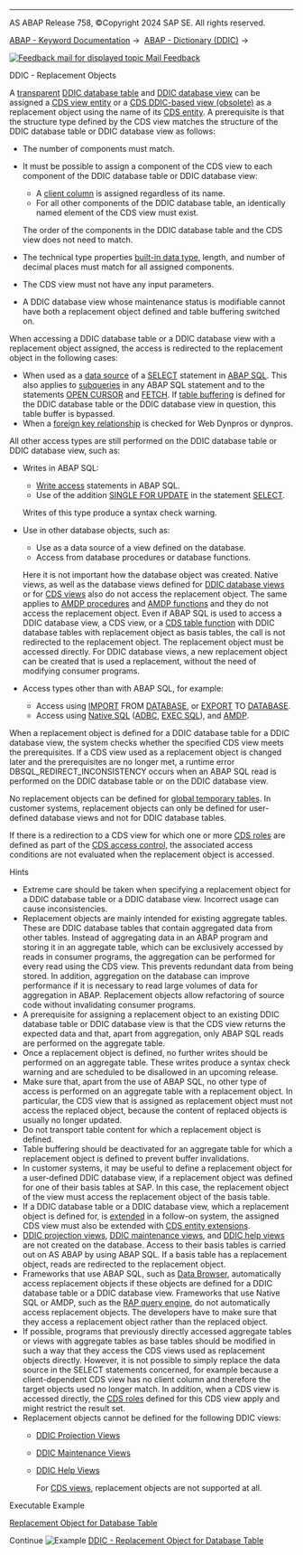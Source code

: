   

* * *

AS ABAP Release 758, ©Copyright 2024 SAP SE. All rights reserved.

[ABAP - Keyword Documentation](javascript:call_link\('abenabap.htm'\)) →  [ABAP - Dictionary (DDIC)](javascript:call_link\('abenabap_dictionary.htm'\)) → 

 [![](Mail.gif?object=Mail.gif "Feedback mail for displayed topic") Mail Feedback](mailto:f1_help@sap.com?subject=Feedback%20on%20ABAP%20Documentation&body=Document:%20DDIC%20-%20Replacement%20Objects%2C%20ABENDDIC_REPLACEMENT_OBJECTS%2C%20758%0D%0A%0D%0AError:%0D%0A%0D%0A%0D%0A%0D%0ASuggestion%20for%20improvement:)

DDIC - Replacement Objects

A [transparent](javascript:call_link\('abentransparent_table_glosry.htm'\) "Glossary Entry") [DDIC database table](javascript:call_link\('abenddic_database_tables.htm'\)) and [DDIC database view](javascript:call_link\('abenddic_database_views.htm'\)) can be assigned a [CDS view entity](javascript:call_link\('abencds_v2_view_glosry.htm'\) "Glossary Entry") or a [CDS DDIC-based view (obsolete)](javascript:call_link\('abencds_v1_view_glosry.htm'\) "Glossary Entry") as a replacement object using the name of its [CDS entity](javascript:call_link\('abencds_entity_glosry.htm'\) "Glossary Entry"). A prerequisite is that the structure type defined by the CDS view matches the structure of the DDIC database table or DDIC database view as follows:

-   The number of components must match.
-   It must be possible to assign a component of the CDS view to each component of the DDIC database table or DDIC database view:
    
    -   A [client column](javascript:call_link\('abenclient_column_glosry.htm'\) "Glossary Entry") is assigned regardless of its name.
    -   For all other components of the DDIC database table, an identically named element of the CDS view must exist.
    
    The order of the components in the DDIC database table and the CDS view does not need to match.
    
-   The technical type properties [built-in data type](javascript:call_link\('abenddic_builtin_types.htm'\)), length, and number of decimal places must match for all assigned components.
-   The CDS view must not have any input parameters.
-   A DDIC database view whose maintenance status is modifiable cannot have both a replacement object defined and table buffering switched on.

When accessing a DDIC database table or a DDIC database view with a replacement object assigned, the access is redirected to the replacement object in the following cases:

-   When used as a [data source](javascript:call_link\('abapselect_data_source.htm'\)) of a [SELECT](javascript:call_link\('abapselect.htm'\)) statement in [ABAP SQL](javascript:call_link\('abenabap_sql_glosry.htm'\) "Glossary Entry"). This also applies to [subqueries](javascript:call_link\('abensubquery_glosry.htm'\) "Glossary Entry") in any ABAP SQL statement and to the statements [OPEN CURSOR](javascript:call_link\('abapopen_cursor.htm'\)) and [FETCH](javascript:call_link\('abapfetch.htm'\)). If [table buffering](javascript:call_link\('abensap_puffering.htm'\)) is defined for the DDIC database table or the DDIC database view in question, this table buffer is bypassed.
-   When a [foreign key relationship](javascript:call_link\('abenforeign_key_dependency_glosry.htm'\) "Glossary Entry") is checked for Web Dynpros or dynpros.

All other access types are still performed on the DDIC database table or DDIC database view, such as:

-   Writes in ABAP SQL:
    
    -   [Write access](javascript:call_link\('abenabap_sql_writing.htm'\)) statements in ABAP SQL.
    -   Use of the addition [SINGLE FOR UPDATE](javascript:call_link\('abapselect_single.htm'\)) in the statement [SELECT](javascript:call_link\('abapselect.htm'\)).
    
    Writes of this type produce a syntax check warning.
    
-   Use in other database objects, such as:
    
    -   Use as a data source of a view defined on the database.
    -   Access from database procedures or database functions.
    
    Here it is not important how the database object was created. Native views, as well as the database views defined for [DDIC database views](javascript:call_link\('abendatabase_view_glosry.htm'\) "Glossary Entry") or for [CDS views](javascript:call_link\('abencds_view_glosry.htm'\) "Glossary Entry") also do not access the replacement object. The same applies to [AMDP procedures](javascript:call_link\('abenamdp_procedure_glosry.htm'\) "Glossary Entry") and [AMDP functions](javascript:call_link\('abenamdp_function_glosry.htm'\) "Glossary Entry") and they do not access the replacement object. Even if ABAP SQL is used to access a DDIC database view, a CDS view, or a [CDS table function](javascript:call_link\('abencds_table_function_glosry.htm'\) "Glossary Entry") with DDIC database tables with replacement object as basis tables, the call is not redirected to the replacement object. The replacement object must be accessed directly. For DDIC database views, a new replacement object can be created that is used a replacement, without the need of modifying consumer programs.
    
-   Access types other than with ABAP SQL, for example:
    -   Access using [IMPORT](javascript:call_link\('abapimport_data_cluster.htm'\)) FROM [DATABASE](javascript:call_link\('abapimport_medium.htm'\)), or [EXPORT](javascript:call_link\('abapexport_data_cluster.htm'\)) TO [DATABASE](javascript:call_link\('abapexport_data_cluster_medium.htm'\)).
    -   Access using [Native SQL](javascript:call_link\('abennative_sql.htm'\)) ([ADBC](javascript:call_link\('abenadbc_glosry.htm'\) "Glossary Entry"), [EXEC SQL](javascript:call_link\('abapexec.htm'\))), and [AMDP](javascript:call_link\('abenamdp_glosry.htm'\) "Glossary Entry").

When a replacement object is defined for a DDIC database table for a DDIC database view, the system checks whether the specified CDS view meets the prerequisites. If a CDS view used as a replacement object is changed later and the prerequisites are no longer met, a runtime error DBSQL\_REDIRECT\_INCONSISTENCY occurs when an ABAP SQL read is performed on the DDIC database table or on the DDIC database view.

No replacement objects can be defined for [global temporary tables](javascript:call_link\('abenglobal_temporary_table_glosry.htm'\) "Glossary Entry"). In customer systems, replacement objects can only be defined for user-defined database views and not for DDIC database tables.

If there is a redirection to a CDS view for which one or more [CDS roles](javascript:call_link\('abencds_role_glosry.htm'\) "Glossary Entry") are defined as part of the [CDS access control,](javascript:call_link\('abencds_access_control_glosry.htm'\) "Glossary Entry") the associated access conditions are not evaluated when the replacement object is accessed.

Hints

-   Extreme care should be taken when specifying a replacement object for a DDIC database table or a DDIC database view. Incorrect usage can cause inconsistencies.
-   Replacement objects are mainly intended for existing aggregate tables. These are DDIC database tables that contain aggregated data from other tables. Instead of aggregating data in an ABAP program and storing it in an aggregate table, which can be exclusively accessed by reads in consumer programs, the aggregation can be performed for every read using the CDS view. This prevents redundant data from being stored. In addition, aggregation on the database can improve performance if it is necessary to read large volumes of data for aggregation in ABAP. Replacement objects allow refactoring of source code without invalidating consumer programs.
-   A prerequisite for assigning a replacement object to an existing DDIC database table or DDIC database view is that the CDS view returns the expected data and that, apart from aggregation, only ABAP SQL reads are performed on the aggregate table.
-   Once a replacement object is defined, no further writes should be performed on an aggregate table. These writes produce a syntax check warning and are scheduled to be disallowed in an upcoming release.
-   Make sure that, apart from the use of ABAP SQL, no other type of access is performed on an aggregate table with a replacement object. In particular, the CDS view that is assigned as replacement object must not access the replaced object, because the content of replaced objects is usually no longer updated.
-   Do not transport table content for which a replacement object is defined.
-   Table buffering should be deactivated for an aggregate table for which a replacement object is defined to prevent buffer invalidations.
-   In customer systems, it may be useful to define a replacement object for a user-defined DDIC database view, if a replacement object was defined for one of their basis tables at SAP. In this case, the replacement object of the view must access the replacement object of the basis table.
-   If a DDIC database table or a DDIC database view, which a replacement object is defined for, is [extended](javascript:call_link\('abenddic_enhancements.htm'\)) in a follow-on system, the assigned CDS view must also be extended with [CDS entity extensions](javascript:call_link\('abencds_entity_extend_glosry.htm'\) "Glossary Entry").
-   [DDIC projection views](javascript:call_link\('abenddic_proj_view_glosry.htm'\) "Glossary Entry"), [DDIC maintenance views](javascript:call_link\('abenmaintenance_view_glosry.htm'\) "Glossary Entry"), and [DDIC help views](javascript:call_link\('abenhelp_view_glosry.htm'\) "Glossary Entry") are not created on the database. Access to their basis tables is carried out on AS ABAP by using ABAP SQL. If a basis table has a replacement object, reads are redirected to the replacement object.
-   Frameworks that use ABAP SQL, such as [Data Browser](javascript:call_link\('abendata_browser_glosry.htm'\) "Glossary Entry"), automatically access replacement objects if these objects are defined for a DDIC database table or a DDIC database view. Frameworks that use Native SQL or AMDP, such as the [RAP query engine](javascript:call_link\('abenrap_query_engine_glosry.htm'\) "Glossary Entry"), do not automatically access replacement objects. The developers have to make sure that they access a replacement object rather than the replaced object.
-   If possible, programs that previously directly accessed aggregate tables or views with aggregate tables as base tables should be modified in such a way that they access the CDS views used as replacement objects directly. However, it is not possible to simply replace the data source in the SELECT statements concerned, for example because a client-dependent CDS view has no client column and therefore the target objects used no longer match. In addition, when a CDS view is accessed directly, the [CDS roles](javascript:call_link\('abencds_role_glosry.htm'\) "Glossary Entry") defined for this CDS view apply and might restrict the result set.
-   Replacement objects cannot be defined for the following DDIC views:
    -   [DDIC Projection Views](javascript:call_link\('abenddic_projection_views.htm'\))
    -   [DDIC Maintenance Views](javascript:call_link\('abenddic_maintenance_views.htm'\))
    -   [DDIC Help Views](javascript:call_link\('abenddic_help_views.htm'\))
        
        For [CDS views](javascript:call_link\('abencds_view_glosry.htm'\) "Glossary Entry"), replacement objects are not supported at all.
        

Executable Example

[Replacement Object for Database Table](javascript:call_link\('abenddic_replacement_object_abexa.htm'\))

Continue
![Example](exa.gif "Example") [DDIC - Replacement Object for Database Table](javascript:call_link\('abenddic_replacement_object_abexa.htm'\))